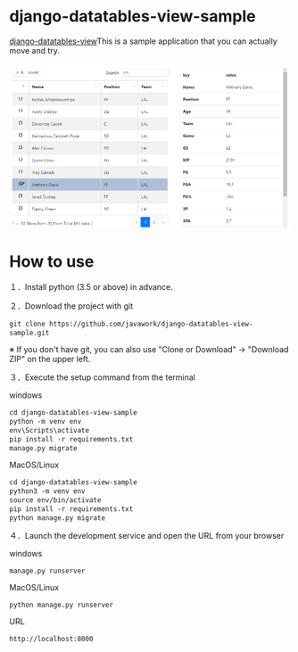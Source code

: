 # django-datatables-view-sample

[django-datatables-view](https://pypi.org/project/django-datatables-view/)This is a sample application that you can actually move and try.

![Alt text](doc/nba_player_sample.png?raw=true "NBA Player Sample")

# How to use

１．Install python (3.5 or above) in advance.

２．Download the project with git

```
git clone https://github.com/javawork/django-datatables-view-sample.git
```

※ If you don't have git, you can also use "Clone or Download" → "Download ZIP" on the upper left.

３．Execute the setup command from the terminal

windows

```
cd django-datatables-view-sample
python -m venv env
env\Scripts\activate
pip install -r requirements.txt
manage.py migrate
```

MacOS/Linux

```
cd django-datatables-view-sample
python3 -m venv env
source env/bin/activate
pip install -r requirements.txt
python manage.py migrate
```

４．Launch the development service and open the URL from your browser

windows

```
manage.py runserver
```

MacOS/Linux

```
python manage.py runserver
```

URL

```
http://localhost:8000
```
